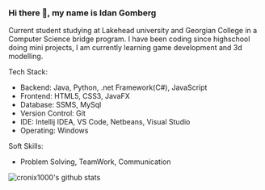 ### Hi there 👋, my name is Idan Gomberg

Current student studying at Lakehead university and Georgian College in a Computer Science bridge program. I have been coding since highschool doing mini projects, I am currently learning game development and 3d modelling.

Tech Stack:

- Backend: Java, Python, .net Framework(C#), JavaScript
- Frontend: HTML5, CSS3, JavaFX
- Database: SSMS, MySql
- Version Control: Git 
- IDE: Intellij IDEA, VS Code, Netbeans, Visual Studio
- Operating: Windows

Soft Skills:

- Problem Solving, TeamWork, Communication 

![cronix1000's github stats](https://github-readme-stats.vercel.app/api?username=cronix1000&show_icons=true&theme=radical)
